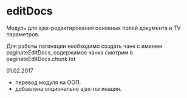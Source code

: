 # editDocs
Модуль для ajax-редактирования основных полей документа и TV параметров.

Для работы пагинации необходимо создать чанк с именем paginateEditDocs, содержимое чанка смотрим в paginateEditDocs.chunk.txt

01.02.2017 
 - перевод модуля на ООП.
 - добавлена опционально ajax-пагинация.
